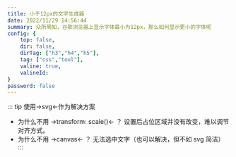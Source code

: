```yaml
---
title: 小于12px的文字生成器
date: 2022/11/29 14:56:44
summary: 众所周知，谷歌浏览器上显示字体最小为12px，那么如何显示更小的字体呢
config: {
    top: false,
    dir: false,
    dirTag: ["h3","h4","h5"],
    tag: ["css","tool"],
    valine: true,
    valineId: 
}
password: false
---
```


::: tip
使用->svg<-作为解决方案

+ 为什么不用 ->transform: scale()<- ？ 设置后占位区域并没有改变，难以调节对齐方式。
+ 为什么不用 ->canvas<- ？ 无法选中文字（也可以解决，但不如 svg 简洁）
:::

<views-tools-XiaoYu12pxDeWenZiShengChengQi />